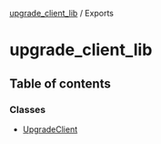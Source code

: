 [upgrade_client_lib](README.md) / Exports

# upgrade_client_lib

## Table of contents

### Classes

- [UpgradeClient](classes/UpgradeClient.md)
